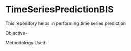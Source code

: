 # TimeSeriesPredictionBIS

This repository helps in performing time series prediction

Objective-


Methodology Used-
